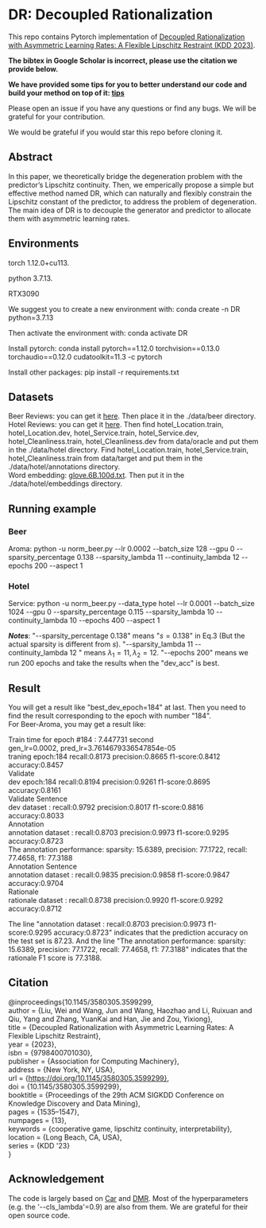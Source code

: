 # DR: Decoupled Rationalization
This repo contains Pytorch implementation of [Decoupled Rationalization with Asymmetric Learning Rates: A Flexible Lipschitz Restraint (KDD 2023)](https://dl.acm.org/doi/abs/10.1145/3580305.3599299).

**The bibtex in Google Scholar is incorrect, please use the citation we provide below.**

**We have provided some tips for you to better understand our code and build your method on top of it: [tips](https://github.com/jugechengzi/Rationalization-DR/edit/main/tips.pdf)** 

Please open an issue if you have any questions or find any bugs. We will be grateful for your contribution.

We would be grateful if you would star this repo before cloning it.


## Abstract
In this paper, we theoretically bridge the degeneration problem with the predictor’s Lipschitz continuity. Then, we emperically propose a simple but effective method named DR, which can naturally
and flexibly constrain the Lipschitz constant of the predictor, to address the problem of degeneration. The main idea of DR is to decouple the generator and predictor to allocate them with asymmetric learning rates.

## Environments
torch 1.12.0+cu113. 

python 3.7.13. 

RTX3090

We suggest you to create a new environment with: conda create -n DR python=3.7.13

Then activate the environment with: conda activate DR

Install pytorch: conda install pytorch==1.12.0 torchvision==0.13.0 torchaudio==0.12.0 cudatoolkit=11.3 -c pytorch

Install other packages: pip install -r requirements.txt






## Datasets
Beer Reviews: you can get it [here](http://people.csail.mit.edu/taolei/beer/). Then place it in the ./data/beer directory.  
Hotel Reviews: you can get it [here](https://people.csail.mit.edu/yujia/files/r2a/data.zip). 
Then  find hotel_Location.train, hotel_Location.dev, hotel_Service.train, hotel_Service.dev, hotel_Cleanliness.train, hotel_Cleanliness.dev from data/oracle and put them in the ./data/hotel directory. 
Find hotel_Location.train, hotel_Service.train, hotel_Cleanliness.train from data/target and put them in the ./data/hotel/annotations directory.  
Word embedding: [glove.6B.100d.txt](https://nlp.stanford.edu/projects/glove/). Then put it in the ./data/hotel/embeddings directory.

## Running example
### Beer
Aroma: python -u norm_beer.py --lr 0.0002 --batch_size 128 --gpu 0 --sparsity_percentage 0.138 --sparsity_lambda 11 --continuity_lambda 12 --epochs 200 --aspect 1


### Hotel  
Service: python -u norm_beer.py --data_type hotel --lr 0.0001 --batch_size 1024 --gpu 0 --sparsity_percentage 0.115 --sparsity_lambda 10 --continuity_lambda 10 --epochs 400 --aspect 1

**_Notes_**: "--sparsity_percentage 0.138" means "$s=0.138$" in Eq.3 (But the actual sparsity is different from $s$). "--sparsity_lambda 11 --continuity_lambda 12 " means $\lambda_1=11, \lambda_2=12$. "--epochs 200" means we run 200 epochs and take the results when the "dev_acc" is best.

## Result  
You will get a result like "best_dev_epoch=184" at last. Then you need to find the result corresponding to the epoch with number "184".  
For Beer-Aroma, you may get a result like: 

Train time for epoch #184 : 7.447731 second  
gen_lr=0.0002, pred_lr=3.7614679336547854e-05  
traning epoch:184 recall:0.8173 precision:0.8665 f1-score:0.8412 accuracy:0.8457  
Validate  
dev epoch:184 recall:0.8194 precision:0.9261 f1-score:0.8695 accuracy:0.8161  
Validate Sentence  
dev dataset : recall:0.9792 precision:0.8017 f1-score:0.8816 accuracy:0.8033  
Annotation  
annotation dataset : recall:0.8703 precision:0.9973 f1-score:0.9295 accuracy:0.8723  
The annotation performance: sparsity: 15.6389, precision: 77.1722, recall: 77.4658, f1: 77.3188  
Annotation Sentence  
annotation dataset : recall:0.9835 precision:0.9858 f1-score:0.9847 accuracy:0.9704  
Rationale  
rationale dataset : recall:0.8738 precision:0.9920 f1-score:0.9292 accuracy:0.8712  

The line "annotation dataset : recall:0.8703 precision:0.9973 f1-score:0.9295 accuracy:0.8723" indicates that the prediction accuracy on the test set is 87.23. And the line 
"The annotation performance: sparsity: 15.6389, precision: 77.1722, recall: 77.4658, f1: 77.3188" indicates that the rationale F1 score is 77.3188.

## Citation


@inproceedings{10.1145/3580305.3599299,  
author = {Liu, Wei and Wang, Jun and Wang, Haozhao and Li, Ruixuan and Qiu, Yang and Zhang, YuanKai and Han, Jie and Zou, Yixiong},  
title = {Decoupled Rationalization with Asymmetric Learning Rates: A Flexible Lipschitz Restraint},  
year = {2023},  
isbn = {9798400701030},  
publisher = {Association for Computing Machinery},  
address = {New York, NY, USA},  
url = {https://doi.org/10.1145/3580305.3599299},  
doi = {10.1145/3580305.3599299},  
booktitle = {Proceedings of the 29th ACM SIGKDD Conference on Knowledge Discovery and Data Mining},  
pages = {1535–1547},  
numpages = {13},  
keywords = {cooperative game, lipschitz continuity, interpretability},  
location = {Long Beach, CA, USA},  
series = {KDD '23}  
}


## Acknowledgement

The code is largely based on [Car](https://github.com/code-terminator/classwise_rationale) and [DMR](https://github.com/kochsnow/distribution-matching-rationality). Most of the hyperparameters (e.g. the '--cls_lambda'=0.9) are also from them. We are grateful for their open source code.












